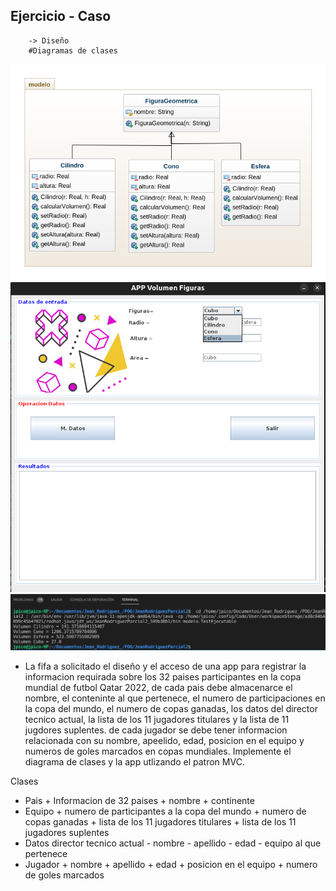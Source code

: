 
## Ejercicio - Caso 

        -> Diseño
        #Diagramas de clases
![Diagrama de clases](diagrama.png "Diagrama de clases")
![Diagrama de clases](diagrama1.png "Diagrama de clases")
![Diagrama de clases](diagrama2.png "Diagrama de clases")

- La fifa a solicitado el diseño y el acceso de una app para registrar la informacion requirada sobre los 32 paises participantes en la copa mundial de futbol Qatar 2022, de cada pais debe almacenarce el nombre, el conteninte al que pertenece, el numero de participaciones en la copa del mundo, el numero de copas ganadas, los datos del director tecnico actual, la lista de los 11 jugadores titulares y la lista de 11 jugdores suplentes. de cada jugador se debe tener informacion relacionada con su nombre, apeelido, edad, posicion en el equipo y numeros de goles marcados en copas mundiales. Implemente el diagrama de clases y la app utlizando el patron MVC. 

Clases 
- Pais 
        + Informacion de 32 paises
        + nombre 
        + continente 
- Equipo 
        + numero de participantes a la copa del mundo 
        + numero de copas ganadas
        + lista de los 11 jugadores titulares
        + lista de los 11 jugadores suplentes
- Datos director tecnico actual
        - nombre 
        - apellido 
        - edad 
        - equipo al que pertenece 
- Jugador 
        + nombre 
        + apellido 
        + edad 
        + posicion en el equipo 
        + numero de goles marcados 
